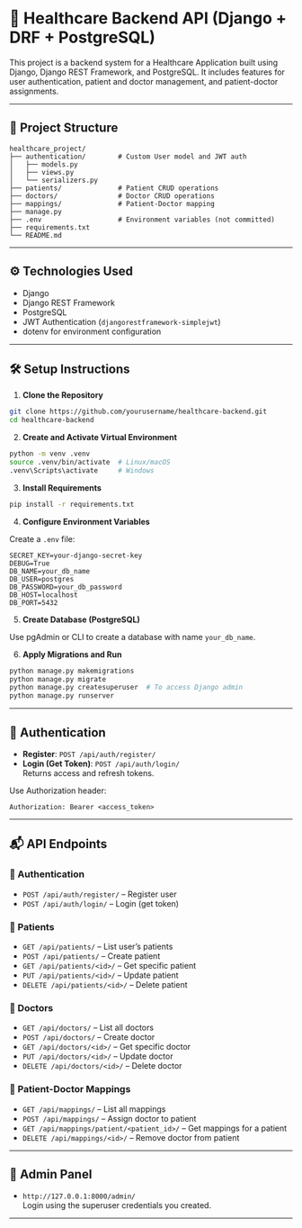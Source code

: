 
# 🏥 Healthcare Backend API (Django + DRF + PostgreSQL)

This project is a backend system for a Healthcare Application built using Django, Django REST Framework, and PostgreSQL. It includes features for user authentication, patient and doctor management, and patient-doctor assignments.

---

## 📁 Project Structure

```
healthcare_project/
├── authentication/        # Custom User model and JWT auth
│   ├── models.py
│   ├── views.py
│   └── serializers.py
├── patients/              # Patient CRUD operations
├── doctors/               # Doctor CRUD operations
├── mappings/              # Patient-Doctor mapping
├── manage.py
├── .env                   # Environment variables (not committed)
├── requirements.txt
└── README.md
```

---

## ⚙️ Technologies Used

- Django
- Django REST Framework
- PostgreSQL
- JWT Authentication (`djangorestframework-simplejwt`)
- dotenv for environment configuration

---

## 🛠️ Setup Instructions

1. **Clone the Repository**

```bash
git clone https://github.com/yourusername/healthcare-backend.git
cd healthcare-backend
```

2. **Create and Activate Virtual Environment**

```bash
python -m venv .venv
source .venv/bin/activate  # Linux/macOS
.venv\Scripts\activate     # Windows
```

3. **Install Requirements**

```bash
pip install -r requirements.txt
```

4. **Configure Environment Variables**

Create a `.env` file:

```env
SECRET_KEY=your-django-secret-key
DEBUG=True
DB_NAME=your_db_name
DB_USER=postgres
DB_PASSWORD=your_db_password
DB_HOST=localhost
DB_PORT=5432
```

5. **Create Database (PostgreSQL)**

Use pgAdmin or CLI to create a database with name `your_db_name`.

6. **Apply Migrations and Run**

```bash
python manage.py makemigrations
python manage.py migrate
python manage.py createsuperuser  # To access Django admin
python manage.py runserver
```

---

## 🔐 Authentication

- **Register**: `POST /api/auth/register/`
- **Login (Get Token)**: `POST /api/auth/login/`  
Returns access and refresh tokens.

Use Authorization header:

```http
Authorization: Bearer <access_token>
```

---

## 📬 API Endpoints

### 🔸 Authentication
- `POST /api/auth/register/` – Register user  
- `POST /api/auth/login/` – Login (get token)

### 🔸 Patients
- `GET /api/patients/` – List user’s patients  
- `POST /api/patients/` – Create patient  
- `GET /api/patients/<id>/` – Get specific patient  
- `PUT /api/patients/<id>/` – Update patient  
- `DELETE /api/patients/<id>/` – Delete patient  

### 🔸 Doctors
- `GET /api/doctors/` – List all doctors  
- `POST /api/doctors/` – Create doctor  
- `GET /api/doctors/<id>/` – Get specific doctor  
- `PUT /api/doctors/<id>/` – Update doctor  
- `DELETE /api/doctors/<id>/` – Delete doctor  

### 🔸 Patient-Doctor Mappings
- `GET /api/mappings/` – List all mappings  
- `POST /api/mappings/` – Assign doctor to patient  
- `GET /api/mappings/patient/<patient_id>/` – Get mappings for a patient  
- `DELETE /api/mappings/<id>/` – Remove doctor from patient  

---

## 📌 Admin Panel

- `http://127.0.0.1:8000/admin/`  
Login using the superuser credentials you created.

---


